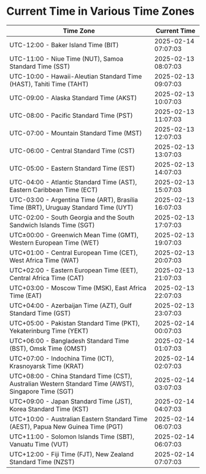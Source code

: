 # Current Time in Various Time Zones

| Time Zone | Current Time |
|-----------|--------------|
| UTC-12:00 - Baker Island Time (BIT) | 2025-02-14 07:07:03 |
| UTC-11:00 - Niue Time (NUT), Samoa Standard Time (SST) | 2025-02-13 08:07:03 |
| UTC-10:00 - Hawaii-Aleutian Standard Time (HAST), Tahiti Time (TAHT) | 2025-02-13 09:07:03 |
| UTC-09:00 - Alaska Standard Time (AKST) | 2025-02-13 10:07:03 |
| UTC-08:00 - Pacific Standard Time (PST) | 2025-02-13 11:07:03 |
| UTC-07:00 - Mountain Standard Time (MST) | 2025-02-13 12:07:03 |
| UTC-06:00 - Central Standard Time (CST) | 2025-02-13 13:07:03 |
| UTC-05:00 - Eastern Standard Time (EST) | 2025-02-13 14:07:03 |
| UTC-04:00 - Atlantic Standard Time (AST), Eastern Caribbean Time (ECT) | 2025-02-13 15:07:03 |
| UTC-03:00 - Argentina Time (ART), Brasília Time (BRT), Uruguay Standard Time (UYT) | 2025-02-13 16:07:03 |
| UTC-02:00 - South Georgia and the South Sandwich Islands Time (SGT) | 2025-02-13 17:07:03 |
| UTC±00:00 - Greenwich Mean Time (GMT), Western European Time (WET) | 2025-02-13 19:07:03 |
| UTC+01:00 - Central European Time (CET), West Africa Time (WAT) | 2025-02-13 20:07:03 |
| UTC+02:00 - Eastern European Time (EET), Central Africa Time (CAT) | 2025-02-13 21:07:03 |
| UTC+03:00 - Moscow Time (MSK), East Africa Time (EAT) | 2025-02-13 22:07:03 |
| UTC+04:00 - Azerbaijan Time (AZT), Gulf Standard Time (GST) | 2025-02-13 23:07:03 |
| UTC+05:00 - Pakistan Standard Time (PKT), Yekaterinburg Time (YEKT) | 2025-02-14 00:07:03 |
| UTC+06:00 - Bangladesh Standard Time (BST), Omsk Time (OMST) | 2025-02-14 01:07:03 |
| UTC+07:00 - Indochina Time (ICT), Krasnoyarsk Time (KRAT) | 2025-02-14 02:07:03 |
| UTC+08:00 - China Standard Time (CST), Australian Western Standard Time (AWST), Singapore Time (SGT) | 2025-02-14 03:07:03 |
| UTC+09:00 - Japan Standard Time (JST), Korea Standard Time (KST) | 2025-02-14 04:07:03 |
| UTC+10:00 - Australian Eastern Standard Time (AEST), Papua New Guinea Time (PGT) | 2025-02-14 06:07:03 |
| UTC+11:00 - Solomon Islands Time (SBT), Vanuatu Time (VUT) | 2025-02-14 06:07:03 |
| UTC+12:00 - Fiji Time (FJT), New Zealand Standard Time (NZST) | 2025-02-14 07:07:03 |
